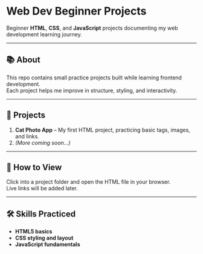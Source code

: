 # Web Dev Beginner Projects

Beginner **HTML**, **CSS**, and **JavaScript** projects documenting my web development learning journey.

---

## 📚 About
This repo contains small practice projects built while learning frontend development.  
Each project helps me improve in structure, styling, and interactivity.

---

## 📂 Projects
1. **Cat Photo App** – My first HTML project, practicing basic tags, images, and links.  
2. *(More coming soon...)*

---

## 🚀 How to View
Click into a project folder and open the HTML file in your browser.  
Live links will be added later.

---

## 🛠 Skills Practiced
- **HTML5 basics**  
- **CSS styling and layout**  
- **JavaScript fundamentals**
